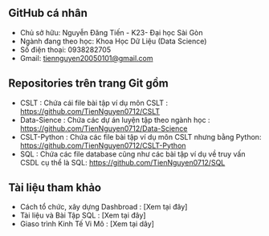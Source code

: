 ## GitHub cá nhân
- Chủ sở hữu: Nguyễn Đăng Tiến - K23- Đại học Sài Gòn
- Ngành đang theo học: Khoa Học Dữ Liệu (Data Science)
- Số điện thoại: 0938282705
- Gmail: tiennguyen20050101@gmail.com
## Repositories trên trang Git gồm
- CSLT : Chứa cái file bài tập ví dụ môn CSLT : https://github.com/TienNguyen0712/CSLT
- Data-Sience : Chứa các dự án luyện tập theo ngành học : https://github.com/TienNguyen0712/Data-Science
- CSLT-Python : Chứa các file bài tập ví dụ môn CSLT nhưng bằng Python: https://github.com/TienNguyen0712/CSLT-Python
- SQL : Chứa các file database cũng như các bài tập ví dụ về truy vấn CSDL cụ thể là SQL: https://github.com/TienNguyen0712/SQL
## Tài liệu tham khảo
- Cách tổ chức, xây dựng Dashbroad : [Xem tại đây]
- Tài liệu và Bài Tập SQL : [Xem tại đây]
- Giaso trình Kinh Tế Vi Mô : [Xem tại dây]
